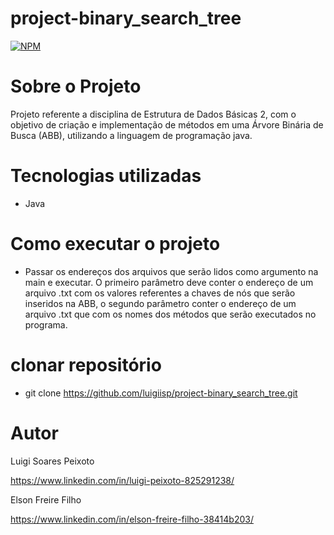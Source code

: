 # project-binary_search_tree
[![NPM](https://img.shields.io/npm/l/react)](https://github.com/luigiisp/project-binary_search_tree/blob/main/LICENSE)

# Sobre o Projeto
Projeto referente a disciplina de Estrutura de Dados Básicas 2, com o objetivo de criação e implementação de métodos em uma Árvore Binária de Busca (ABB), utilizando a linguagem de programação java.

# Tecnologias utilizadas
- Java
 
# Como executar o projeto
- Passar os endereços dos arquivos que serão lidos como argumento na main e executar. O primeiro parâmetro deve conter o endereço de um arquivo .txt com os valores referentes a chaves de nós que serão inseridos na ABB, o segundo parâmetro conter o endereço de um arquivo .txt que com os nomes dos métodos que serão executados no programa.

# clonar repositório
- git clone https://github.com/luigiisp/project-binary_search_tree.git

# Autor
Luigi Soares Peixoto

https://www.linkedin.com/in/luigi-peixoto-825291238/

Elson Freire Filho

https://www.linkedin.com/in/elson-freire-filho-38414b203/